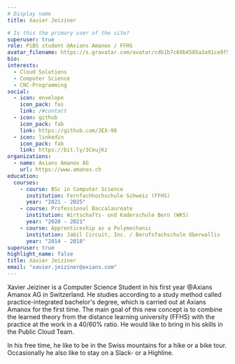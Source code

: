 ```yaml
---
# Display name
title: Xavier Jeiziner

# Is this the primary user of the site?
superuser: true
role: PiBS student @Axians Amanox / FFHS
avatar_filename: https://s.gravatar.com/avatar/cdb1b7c60b4585a3a91ce9f583b2af45?s=80
bio:
interests:
  - Cloud Solutions
  - Computer Science
  - CNC-Programming
social:
  - icon: envelope
    icon_pack: fas
    link: /#contact
  - icon: github
    icon_pack: fab
    link: https://github.com/JEX-98
  - icon: linkedin
    icon_pack: fab
    link: https://bit.ly/3CeujKz
organizations:
  - name: Axians Amanox AG
    url: https://www.amanox.ch
education:
  courses:
    - course: BSc in Computer Science
      institution: Fernfachhochschule Schweiz (FFHS)
      year: "2021 - 2025"
    - course: Professional Baccalaureate
      institution: Wirtschafts- und Kaderschule Bern (WKS)
      year: "2020 - 2021"
    - course: Apprenticeship as a Polymechanic
      institution: Jabil Circuit, Inc. / Berufsfachschule Oberwallis
      year: "2014 - 2018"
superuser: true
highlight_name: false
title: Xavier Jeiziner
email: "xavier.jeiziner@axians.com"
---
```

Xavier Jeiziner is a Computer Science Student in his first year @Axians Amanox AG in Switzerland. He studies according to a study method called practice-integrated bachelor's degree, which is carried out at Axians Amanox for the first time. The main goal of this new concept is to combine the learned theory from the distance learning university (FFHS) with the practice at the work in a 40/60% ratio. He would like to bring in his skills in the Public Cloud Team.


In his free time, he like to be in the Swiss mountains for a hike or a bike tour. Occasionally he also like to stay on a Slack- or a Highline.